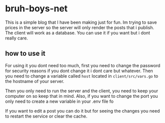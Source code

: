 #  bruh-boys-net



This is a simple blog that I have been making just for fun.
Im trying to save prices in the server so the server will only render the posts that i publish.
The client will work as a database.
You can use it if you want but i dont really care.


## how to use it



For using it you dont need too much, first you need to change the password for security reasons if you dont change it i dont care but whatever.
Then you need to change a variable called `host` located in `client/src/vars.go` to the hostname of your server.

Then you only need to run the server and the client, you need to keep your computer on so keep that in mind.
Also, if you want to change the port you only need to create  a new variable in your .env file fo


If you want to edit a post you can do it but for seeing the changes you need to restart the service or clear the cache.






